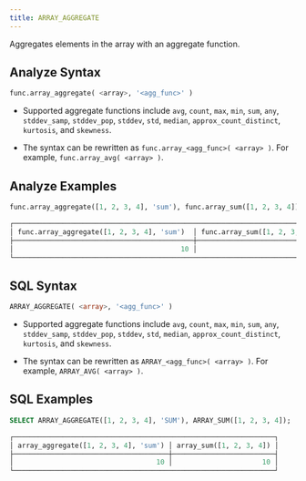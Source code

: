 ```yaml
---
title: ARRAY_AGGREGATE
---
```


Aggregates elements in the array with an aggregate function.

## Analyze Syntax

```python
func.array_aggregate( <array>, '<agg_func>' )
```

- Supported aggregate functions include `avg`, `count`, `max`, `min`, `sum`, `any`, `stddev_samp`, `stddev_pop`, `stddev`, `std`, `median`, `approx_count_distinct`, `kurtosis`, and `skewness`.

- The syntax can be rewritten as `func.array_<agg_func>( <array> )`. For example, `func.array_avg( <array> )`.

## Analyze Examples

```python
func.array_aggregate([1, 2, 3, 4], 'sum'), func.array_sum([1, 2, 3, 4])

┌──────────────────────────────────────────────────────────────────────────┐
│ func.array_aggregate([1, 2, 3, 4], 'sum')  │ func.array_sum([1, 2, 3, 4])│
├────────────────────────────────────────────┼─────────────────────────────┤
│                                         10 │                          10 │
└──────────────────────────────────────────────────────────────────────────┘
```

## SQL Syntax

```sql
ARRAY_AGGREGATE( <array>, '<agg_func>' )
```

- Supported aggregate functions include `avg`, `count`, `max`, `min`, `sum`, `any`, `stddev_samp`, `stddev_pop`, `stddev`, `std`, `median`, `approx_count_distinct`, `kurtosis`, and `skewness`.

- The syntax can be rewritten as `ARRAY_<agg_func>( <array> )`. For example, `ARRAY_AVG( <array> )`.

## SQL Examples

```sql
SELECT ARRAY_AGGREGATE([1, 2, 3, 4], 'SUM'), ARRAY_SUM([1, 2, 3, 4]);

┌────────────────────────────────────────────────────────────────┐
│ array_aggregate([1, 2, 3, 4], 'sum') │ array_sum([1, 2, 3, 4]) │
├──────────────────────────────────────┼─────────────────────────┤
│                                   10 │                      10 │
└────────────────────────────────────────────────────────────────┘
```
